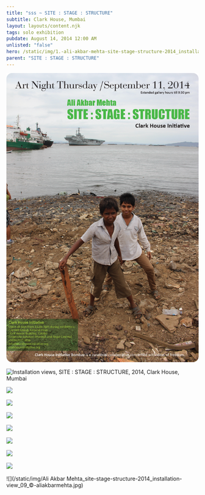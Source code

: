 ```yaml
---
title: "sss ~ SITE : STAGE : STRUCTURE"
subtitle: Clark House, Mumbai
layout: layouts/content.njk
tags: solo exhibition
pubdate: August 14, 2014 12:00 AM
unlisted: "false"
hero: /static/img/1.-ali-akbar-mehta-site-stage-structure-2014_installation-view-©-aliakbarmehta.jpg
parent: "SITE : STAGE : STRUCTURE"
---
```

![](/static/img/site-stage-structure-art-night-thursday.png)

![Installation views, SITE : STAGE : STRUCTURE, 2014, Clark House, Mumbai](/static/img/1.-ali-akbar-mehta-site-stage-structure-2014_installation-view-©-aliakbarmehta.jpg)

![](/static/img/2.-ali-akbar-mehta-site-stage-structure-2014_installation-view-©-aliakbarmehta.png)

![](/static/img/3.-ali-akbar-mehta-site-stage-structure-2014_installation-view-©-aliakbarmehta.png)

![](/static/img/4.-ali-akbar-mehta-site-stage-structure-2014_installation-view-©-aliakbarmehta.png)

![](/static/img/6.-ali-akbar-mehta-site-stage-structure-2014_installation-view-©-aliakbarmehta.png)

![](/static/img/4.-ali-akbar-mehta-site-stage-structure-2014_installation-view-©-aliakbarmehta.png)

![](/static/img/8.-ali-akbar-mehta-site-stage-structure-2014_installation-view-©-aliakbarmehta.jpg)

![](/static/img/7.-ali-akbar-mehta-site-stage-structure-2014_installation-view-©-aliakbarmehta.png)

![](/static/img/Ali Akbar Mehta_site-stage-structure-2014_installation-view_09_©-aliakbarmehta.jpg)